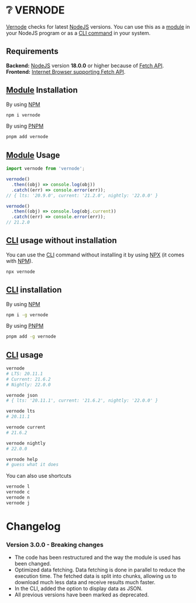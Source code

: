# ❔ VERNODE

[Vernode](https://www.npmjs.com/package/vernode) checks for latest [NodeJS](https://nodejs.org/en/about) versions.
You can use this as a [module](https://nodejs.org/api/esm.html#introduction) in your NodeJS program or as a [CLI command](https://en.wikipedia.org/wiki/Command-line_interface) in your system.

## Requirements

**Backend:** [NodeJS](https://nodejs.org/en/download) version **18.0.0** or higher because of [Fetch API](https://nodejs.org/en/blog/release/v18.0.0/).  
**Frontend:** [Internet Browser supporting Fetch API](https://caniuse.com/fetch).

## [Module](https://nodejs.org/api/esm.html#introduction) Installation

By using [NPM](https://docs.npmjs.com/packages-and-modules/getting-packages-from-the-registry)

```bash
npm i vernode
```

By using [PNPM](https://pnpm.io/pnpm-cli)

```bash
pnpm add vernode
```

## [Module](https://nodejs.org/api/esm.html#introduction) Usage

```js
import vernode from 'vernode';

vernode()
  .then((obj) => console.log(obj))
  .catch((err) => console.error(err));
// { lts: '20.9.0', current: '21.2.0', nightly: '22.0.0' }

vernode()
  .then((obj) => console.log(obj.current))
  .catch((err) => console.error(err));
// 21.2.0
```

## [CLI](https://en.wikipedia.org/wiki/Command-line_interface) usage without installation

You can use the [CLI](https://en.wikipedia.org/wiki/Command-line_interface) command without installing it by using [NPX](https://www.npmjs.com/package/npx) (it comes with [NPM](https://docs.npmjs.com/cli/v8/commands/npx/)).

```bash
npx vernode
```

## [CLI](https://en.wikipedia.org/wiki/Command-line_interface) installation

By using [NPM](https://docs.npmjs.com/packages-and-modules/getting-packages-from-the-registry)

```bash
npm i -g vernode
```

By using [PNPM](https://pnpm.io/pnpm-cli)

```bash
pnpm add -g vernode
```

## [CLI](https://en.wikipedia.org/wiki/Command-line_interface) usage

```bash
vernode
# LTS: 20.11.1
# Current: 21.6.2
# Nightly: 22.0.0

vernode json
# { lts: '20.11.1', current: '21.6.2', nightly: '22.0.0' }

vernode lts
# 20.11.1

vernode current
# 21.6.2

vernode nightly
# 22.0.0

vernode help
# guess what it does
```

You can also use shortcuts

```bash
vernode l
vernode c
vernode n
vernode j
```

# Changelog

### Version 3.0.0 - Breaking changes

- The code has been restructured and the way the module is used has been changed.
- Optimized data fetching. Data fetching is done in parallel to reduce the execution time. The fetched data is split into chunks, allowing us to download much less data and receive results much faster.
- In the CLI, added the option to display data as JSON.
- All previous versions have been marked as deprecated.
